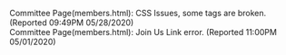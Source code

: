 Committee Page(members.html): CSS Issues, some tags are broken. (Reported 09:49PM 05/28/2020)<br>
Committee Page(members.html): Join Us Link error. (Reported 11:00PM 05/01/2020)
